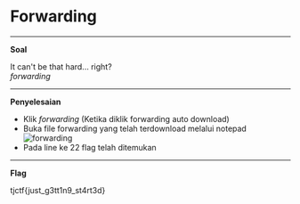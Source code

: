 # Forwarding

____________________________________
**Soal**

It can't be that hard... right? <br />
_forwarding_ <br />

____________________________________
**Penyelesaian**

- Klik _forwarding_ (Ketika diklik forwarding auto download)
- Buka file forwarding yang telah terdownload melalui notepad
![forwarding](https://user-images.githubusercontent.com/26424136/82977424-fc86d280-a00b-11ea-8e98-b0ddf1018b1b.PNG)
- Pada line ke 22 flag telah ditemukan <br />

____________________________________
**Flag**

tjctf{just_g3tt1n9_st4rt3d}
